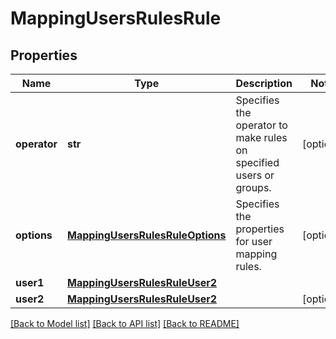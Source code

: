 # MappingUsersRulesRule

## Properties
Name | Type | Description | Notes
------------ | ------------- | ------------- | -------------
**operator** | **str** | Specifies the operator to make rules on specified users or groups. | [optional] 
**options** | [**MappingUsersRulesRuleOptions**](MappingUsersRulesRuleOptions.md) | Specifies the properties for user mapping rules. | [optional] 
**user1** | [**MappingUsersRulesRuleUser2**](MappingUsersRulesRuleUser2.md) |  | 
**user2** | [**MappingUsersRulesRuleUser2**](MappingUsersRulesRuleUser2.md) |  | [optional] 

[[Back to Model list]](../README.md#documentation-for-models) [[Back to API list]](../README.md#documentation-for-api-endpoints) [[Back to README]](../README.md)


